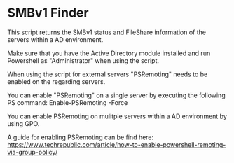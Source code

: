 # SMBv1 Finder
This script returns the SMBv1 status and FileShare information of the servers within a AD environment.

Make sure that you have the Active Directory module installed and run Powershell as "Administrator" when using the script.

When using the script for external servers "PSRemoting" needs to be enabled on the regarding servers.

You can enable "PSRemoting" on a single server by executing the following PS command: Enable-PSRemoting -Force

You can enable PSRemoting on mulitple servers within a AD environment by using GPO.

A guide for enabling PSRemoting can be find here: https://www.techrepublic.com/article/how-to-enable-powershell-remoting-via-group-policy/
